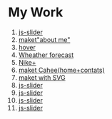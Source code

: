 <h1>My Work</h1>

1. <a href="https://kazik-man.github.io/slick-slide/">js-slider</a>
2. <a href="https://kazik-man.github.io/homework5/">maket"about me"</a>
3. <a href="https://kazik-man.github.io/homework8/">hover</a>
4. <a href="https://kazik-man.github.io/homework8.5/">Wheather forecast</a>
5. <a href="https://kazik-man.github.io/homework12/">Nike+</a>
6. <a href="https://kazik-man.github.io/cahee/.">maket Cahee(home+contats)</a>
7. <a href="https://kazik-man.github.io/homework14/">maket with SVG</a>
8. <a href="https://kazik-man.github.io/slick-slide/">js-slider</a>
9. <a href="https://kazik-man.github.io/slick-slide/">js-slider</a>
10. <a href="https://kazik-man.github.io/slick-slide/">js-slider</a>
11. <a href="https://kazik-man.github.io/slick-slide/">js-slider</a>